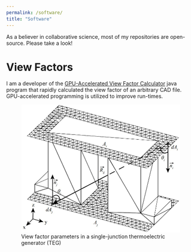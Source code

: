 ```yaml
---
permalink: /software/
title: "Software"
---
```


As a believer in collaborative science, most of my repositories are open-source. Please take a look!

# View Factors

I am a developer of the [GPU-Accelerated View Factor Calculator](https://github.com/AasherH/GPU-Accelerated-View-Factor-Calculator) 
java program that rapidly calculated the view factor of an arbitrary CAD file. GPU-accelerated programming is utilized to improve run-times.


<figure>
<img src="/images/software/TEG.jpg" alt="View factors and TEG"/>
<figcaption>
View factor parameters in a single-junction thermoelectric generator (TEG)
</figcaption>
</figure>